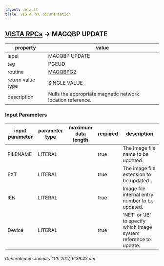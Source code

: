 ```yaml
---
layout: default
title: VISTA RPC documentation
---
```




## [VISTA RPCs](TableOfContent.md) &#8594; MAGQBP UPDATE 

 property | value 
--- | --- 
 label | MAGQBP UPDATE
 tag | PGEUD
 routine | [MAGQBPG2](http://code.osehra.org/dox/Routine_MAGQBPG2_source.html)
 return value type | SINGLE VALUE
 description | Nulls the appropriate magnetic network location reference.

### Input Parameters

| input parameter | parameter type | maximum data length | required | description | 
| --- | --- | --- | --- | --- | 
| FILENAME | LITERAL |  | true | The Image file name to be updated. | 
| EXT | LITERAL |  | true | The image file extension to be updated. | 
| IEN | LITERAL |  | true | Image file internal entry number to be updated. | 
| Device | LITERAL |  | true | 'NET' or 'JB' to specify which Image system reference to update. | 




 ###### Generated on January 11th 2017, 6:39:42 am